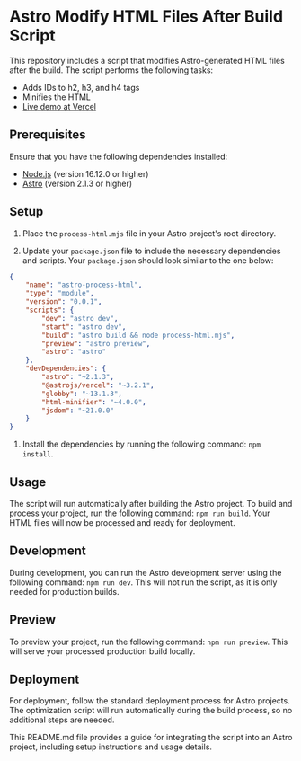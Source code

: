 # Astro Modify HTML Files After Build Script

This repository includes a script that modifies Astro-generated HTML files after the build. The script performs the following tasks:

- Adds IDs to h2, h3, and h4 tags
- Minifies the HTML
- [Live demo at Vercel](https://astro-process-html.vercel.app/)

## Prerequisites

Ensure that you have the following dependencies installed:

- [Node.js](https://nodejs.org/) (version 16.12.0 or higher)
- [Astro](https://astro.build/) (version 2.1.3 or higher)

## Setup

1. Place the `process-html.mjs` file in your Astro project's root directory.

2. Update your `package.json` file to include the necessary dependencies and scripts. Your `package.json` should look similar to the one below:

```json
{
	"name": "astro-process-html",
	"type": "module",
	"version": "0.0.1",
	"scripts": {
		"dev": "astro dev",
		"start": "astro dev",
		"build": "astro build && node process-html.mjs",
		"preview": "astro preview",
		"astro": "astro"
	},
	"devDependencies": {
		"astro": "~2.1.3",
		"@astrojs/vercel": "~3.2.1",
		"globby": "~13.1.3",
		"html-minifier": "~4.0.0",
		"jsdom": "~21.0.0"
	}
}
```

1. Install the dependencies by running the following command: `npm install`.

## Usage

The script will run automatically after building the Astro project. To build and process your project, run the following command: `npm run build`. Your HTML files will now be processed and ready for deployment.

## Development

During development, you can run the Astro development server using the following command: `npm run dev`. This will not run the script, as it is only needed for production builds.

## Preview

To preview your project, run the following command: `npm run preview`. This will serve your processed production build locally.

## Deployment

For deployment, follow the standard deployment process for Astro projects. The optimization script will run automatically during the build process, so no additional steps are needed.

This README.md file provides a guide for integrating the script into an Astro project, including setup instructions and usage details.
